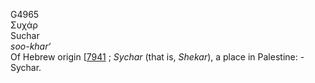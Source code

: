 <body>
  <p>G4965<br>  Συχάρ  <br> Suchar  <br><i>soo-khar‘ </i><br>Of Hebrew origin [<a href="h7941.htm">7941</a> ; <i>Sychar</i> (that is, <i>Shekar</i>), a place in Palestine: - Sychar.<br></p>
 </body>